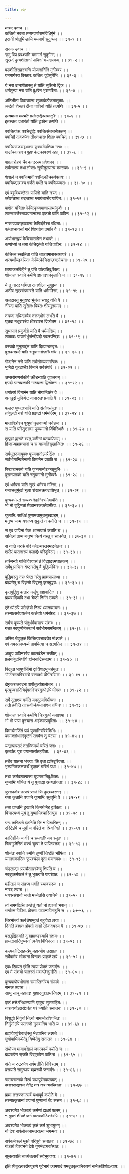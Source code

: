 ```yaml
---
title: ०३१

---
```

नारद उवाच ।।  
कथितो भवता सम्यग्वर्णाश्रमविधिर्मुने ।।  
इदानीं श्रोतुमिच्छामि यममार्गं सुदुर्गमम् ।। ३१-१ ।।  
  
सनक उवाच ।।  
श्रृणु विप्र प्रवक्ष्यामि यममार्गं सुदुर्गमम् ।।  
सुखदं पुण्यशीलानां पापिनां भयदायकम् ।। ३१-२ ।।  
  
षडशीतिसहस्त्राणि योजनार्निनि मुनीश्वर ।।  
यममार्गस्य विस्तारः कथितः पूर्वसूरिभिः ।। ३१-३ ।।  
  
ये नरा दानशीलास्तु ते यांति सुखिनो द्विज ।।  
धर्मशून्या नरा यांति दुःखेन भृशमर्दिताः ।। ३१-४ ।।  
  
अतिभीता विवश्त्राश्च शुष्ककंठौष्ठतालुकाः ।।  
क्रदंतो विस्तरं दीनाः पापिनो यांति तत्पथि ।। ३१-५ ।।  
  
हन्यमाना यमभटैः प्रतोदाद्यैस्तथायुधैः ।। ३१-६ ।।  
इतस्ततः प्रधावंतो यांति दुःखेन तत्पथि ।।  
  
क्वचित्पंकः क्वचिदूह्निः क्वचित्सेतप्तसैकतम् ।।  
क्वचिद्वै दावरुपेणः तीक्ष्णधाराः शिलाः क्वचित् ।। ३१-७ ।।  
  
क्वचित्कंटकवृक्षाश्च दुःखारोहशिला नगाः ।।  
गाढांधकाराश्च गुहाः कंटकावरणं महत् ।। ३१-८ ।।  
  
वप्राग्रारोहणं चैव कन्दरस्य प्रवेशनम् ।।  
शर्कराश्च तथा लोष्टाः सूचीतुल्याश्च कण्टकाः ।। ३१-९ ।।  
  
शैवालं च क्वचिन्मार्गे क्वचित्कीचकपंक्तयः ।।  
क्वचिव्द्याव्राश्च गर्जंते वर्धंते च क्वचिज्ज्वराः ।। ३१-१० ।।  
  
एवं बहुविधक्लेशाः पापिनो यांति नारद ।।  
क्रोशंतश्च रुदन्तश्च म्लायंतश्चैव पापिनः ।। ३१-११ ।।  
  
पाशेन यंत्रिताः केचित्कृष्यमाणास्तथांकुशैः ।।  
शास्त्रास्त्रैस्ताड्यमानाश्च पृष्टतो यांति पापिनः ।। ३१-१२ ।।  
  
नासाग्रपाशकृष्टाश्च केचिदंत्रैश्च बधिताः ।।  
वहंतश्चायसां भारं शिश्राग्रेण प्रयांति वै ।। ३१-१३ ।।  
  
अयोभारद्वयं केचिन्नासाग्रेण तथापरे ।।  
कर्णाभ्यां च तथा केचिद्वहंतो यांति पापिनः ।। ३१-१४ ।।  
  
केचिच्च स्खलिता यांति ताड्यमानास्तथापरे ।।  
अत्यर्थोच्ङ्वसिताः केचित्केचिदाच्छत्रलोचनाः ।। ३१-१५ ।।  
  
छायाजलविहीने तु पथि यांत्यतिदुःखिताः ।।  
शोचन्तः स्वानि कर्मणि ज्ञानाज्ञानकृतानि च ।। ३१-१६ ।।  
  
ये तु नारद धर्मिष्ठा दानशीला सुबुद्धयः ।।  
अतीव सुखसंपन्नास्ते यांति धर्ममंदिरम् ।। ३१-१७ ।।  
  
अन्नदास्तु मुनुश्रेष्ट भुंजंतः स्वादु यांति वै ।।  
नीरदा यांति सुखिनः पिबंतः क्षीरमुत्तममम् ।।  
  
तक्रदा दधिदाश्चैव तत्तद्भोगं लभंति वै ।।  
घृतदा मधुदाश्चैव क्षीरदाश्च द्विजोत्तम ।। ३१-१८ ।।  
  
सुधापानं प्रकुर्वंतो यांति वै धर्ममंदिरम् ।।  
शाकदाः पायसं भुंजंन्दीपदो ज्वलयन्दिशः ।। ३१-१९ ।।  
  
वस्त्रदो मुनुशार्दूल याति दिव्याम्बरावृतः ।।  
पुराकरप्रदो याति स्तूयमानोऽमरैः पथि ।। ३१-२० ।।  
  
गोदानेन नरो याति सर्वसौख्यसमन्वितः ।।  
भूमिदो गृहदश्चैव विमाने सर्वसंपदि ।। ३१-२१ ।।  
  
अप्सरोगणसंकीर्णे क्रीडन्याति वृषालयम् ।।  
हयदो यानदश्चापि गजदश्च द्विजोत्तम ।। ३१-२२ ।।  
  
धर्मालयं विमानेन याति भोगान्वितेन वै ।।  
अनडुद्दो मुनिश्रेष्ट यानारुढः प्रयाति वै ।। ३१-२३ ।।  
  
फलदः पुष्पदश्चापि याति संतोषसंयुतः ।।  
तांबूलदो नरो याति प्रहृष्टो धर्ममंदिरम् ।। ३१-२४ ।।  
  
मातापित्रोश्च शुश्रूषां कृतवान्यो नरोत्तमः ।।  
स याति परितुष्टात्मा पूज्यमानो दिविस्थितैः ।। ३१-२५ ।।  
  
शुश्रूषां कुरुते यस्तु यतीनां व्रतचारिणाम् ।।  
द्विजाग्र्यब्राह्मणानां च स यात्यतिसुखान्वितः ।। ३१-२६ ।।  
  
सर्वभूतदयायुक्तः पूज्यमानोऽमरैर्द्विजः ।।  
सर्वभोगान्वितेनासौ विमानेन प्रयाति च ।। ३१-२७ ।।  
  
विद्यादानरतो याति पूज्यमानोऽब्जसूनुभिः ।।  
पुराणपठको याति स्तूयमानो मुनीश्वरैः ।। ३१-२८ ।।  
  
एवं धर्मपरा यांति सुखं धर्मस्य मंदिरम् ।।  
यमश्चतुर्मुखो भूत्वा शंखचक्रगदासिभृत् ।। ३१-२९ ।।  
  
पुण्यकर्मरतं सम्यक्स्नेहान्मित्रमिवार्चति ।।  
भो भो बुद्धिमतां श्रेष्ठानरकक्लेषभीरवः ।। ३१-३० ।।  
  
युष्माभिः साधितं पुण्यमत्रामुत्रसुखावहम् ।।  
मनुष्य जन्म यः प्राप्य सुकृतं न करोति च ।। ३१-३१ ।।  
  
स एव पापिनां श्रेष्ट आत्मघातं करोति च ।।  
अनित्यं प्राप्य मानुष्यं नित्यं यस्तु न साधयेत् ।। ३१-३२ ।।  
  
स याति नरकं घोरं कोऽन्यस्तस्मादचेतनः ।।  
शरीरं यातनारुपं मलाद्यैः परिदूषितम् ।। ३१-३३ ।।  
  
तस्मिन्यो याति विश्वासं तं विद्यादात्मघातकम् ।।  
सर्वेषु प्राणिनः श्रेष्टास्तेषु वै बुद्धिजीविनः ।। ३१-३४ ।।  
  
बुद्धिमस्तु नराः श्रेष्टा नरेषु ब्राह्मणास्तथा ।।  
ब्राह्मणेषु च विद्वांसो विद्वत्सु कृतबुद्धयः ।। ३१-३५ ।।  
  
कृतबुद्धिषु कर्त्तारः कर्तृषु ब्रह्मवादिनः ।।  
ब्रह्मवादिष्वपि तथा श्रेष्टो निर्मम उच्यते ।। ३१-३६ ।।  
  
एतेभ्योऽपि परो ज्ञेयो नित्यं ध्यानपरायणः ।।  
तस्मात्सर्वप्रयत्नेन कर्त्तव्यो धर्मसंग्रहः ।। ३१-३७ ।।  
  
सर्वत्र पूज्यते जंतुर्धर्मवान्नात्र संशयः ।।  
गच्छ स्वपुण्यैर्मत्स्थानं सर्वभोगसमन्वितम् ।। ३१-३८ ।।  
  
अस्ति चेद्दुष्कृतं किंचित्पश्चादत्रैव भोक्ष्यसे ।।  
एवं यमस्तमभ्यर्च्य प्रापयित्वा च सद्गतिम् ।। ३१-३९ ।।  
  
आहूय पापिनश्चैव कालदंडेन तर्जयेत् ।।  
प्रलयांबुदनिर्घोषो ह्यंजनाद्रिसमप्रभः ।। ३१-४० ।।  
  
विद्युत्प्र भायुर्घोर्भीमो द्वात्रिंशद्भुजसंयुतः ।।  
योजनत्रयविस्तारो रक्ताक्षो दीर्घनासिकः ।। ३१-४१ ।।  
  
दंष्ट्राकरालवदनो वापीतुल्योग्रलोचनः ।।  
मृत्युज्वरादिभिर्युक्तश्चित्रगुत्पोऽपि भीषणः ।। ३१-४२ ।।  
  
सर्वे दूताश्च गर्जंति यमतुल्यविभीषणाः ।।  
ततो ब्रवीति तान्सर्वान्कंपमानांश्च पापिनः ।। ३१-४३ ।।  
  
शोचन्तः स्वानि कर्माणि चित्रगुत्पो यमाज्ञया ।।  
भो भो पापा दुराचारा अहंकारप्रदूषिताः ।। ३१-४४ ।।  
  
किमर्थमर्जितं पापं युष्माभिरविवेकिभिः ।।  
कामक्तोधादिदृष्टेन सगर्वेण तु चेतसा ।। ३१-४५ ।।  
  
यद्यत्पापतरं तत्तत्किमर्थं चरितं जनाः ।।  
कृतवंतः पुरा पापान्यत्यंतहर्षिताः ।। ३१-४६ ।।  
  
तथैव यातना भोज्याः किं वृथा ह्यतिदुरिवताः ।।  
भृत्यमित्रकलत्रार्थं दुष्कृतं चरितं यथा ।। ३१-४७ ।।  
  
तथा कर्मवशात्प्राप्ता यूयमत्रातिदुःखिताः ।।  
युष्माभिः पोषिता ये तु पुत्राद्या अन्यतोगताः ।। ३१-४८ ।।  
  
युष्माकमेव तत्पापं प्राप्तं किं दुःखकारणम् ।।  
यथा कृतानि पापानि युष्माभिः सुबहूनि वै ।। ३१-४९ ।।  
  
तथा प्राप्तनि दुःखानि किमर्थमिह दुःखिताः ।।  
विचारयध्वं यूयं तु युष्माभिश्चारितं पुरा ।। ३१-५० ।।  
  
यमः करिष्यते दंडमिति किं न विचारितम् ।।  
दरिद्रेऽपि च मूर्खे च पंडिते वा श्रियान्विते ।। ३१-५१ ।।  
  
कांदिशीके च वीरे च समवर्तीः यमः स्मृतः ।।  
चित्रगुप्तेरितं वाक्यं श्रुत्वा ते पापिनस्तदा ।। ३१-५२ ।।  
  
शौचंतः स्वानि कर्मणि तूष्णीं तिष्टंति भीषिताः ।।  
यमाज्ञाकारिणः क्रूरश्चंडा दूता भयानकाः ।। ३१-५३ ।।  
  
चंडलाद्याः प्रसह्यैतान्नरकेषु क्षिपंति च ।।  
स्वदुष्कर्मफलं ते तु भुक्त्वांते पापशेषतः ।। ३१-५४ ।।  
  
महीतलं च संप्राप्य भवंति स्थावरादयः ।।  
नारद उवाच ।।  
भगवन्संशयो जातो मच्चेतसि दयानिधे ।। ३१-५५ ।।  
  
त्वं समर्थोऽसि तच्छेत्तुं यतो नो ह्यग्रजो भवान् ।।  
धर्माश्च विविधाः प्रोक्ताः पापान्यपि बहूनि च ।। ३१-५६ ।।  
  
चिरभोज्यं फलं तेषामुक्तं बहुविदा त्वया ।।  
दिनांते ब्रह्मणः प्रोक्तो नाशो लोकत्रयस्य वै ।। ३१-५७ ।।  
  
परार्द्धद्वितयांते तु ब्रह्माण्डस्यापि संक्षयः ।।  
ग्रामदानादिपुण्यानां त्वयैव विधिनंदन ।। ३१-५८ ।।  
  
कल्पकोटिसहस्त्रेषु महान्भोग उदाहृतः ।।  
सर्वेषामेव लोकानां विनाशः प्राकृते लये ।। ३१-५९ ।।  
  
एकः शिष्यत एवेति त्वया प्रोक्तं जनार्दनः ।।  
एष मे संशयो जातस्तं भवाञ्छेत्तुमर्हति ।। ३१-६० ।।  
  
पुण्यपापोपभोगानां समाप्तिर्नास्य संप्लवे ।।  
सनक उवाच ।।  
साधु साधु महाप्राज्ञ गुह्याद्गुह्यतमं त्विदम् ।। ३१-६१ ।।  
  
पृष्टं तत्तेऽभिधास्यामि श्रृणुष्व सुसमाहितः ।।  
नारायणोऽक्षरोऽनंतः परं ज्योतिः सनातनः ।। ३१-६२ ।।  
  
विशुद्धो निर्गुणो नित्यो मायामोहविवर्जितः ।।  
निर्गुणोऽपि परानन्दो गुणवानिव भाति यः ।। ३१-६३ ।।  
  
ब्रह्मविष्णुशिवाद्यैस्तु भेदवानिव लक्ष्यते ।।  
गुणोपाधिकभेदेषु त्रिष्वेतेषु सनातन ।। ३१-६४ ।।  
  
संयोज्य मायामखिलं जगत्कार्यं करोति च ।।  
ब्रह्मरुपेण सृजति विष्णुरुपेण पाति च ।। ३१-६५ ।।  
  
अंते च रुद्ररुपेण सर्वमत्तीति निश्चितम् ।।  
प्रसयांते समुत्थाय ब्रह्मरुपी जनार्दनः ।। ३१-६६ ।।  
  
चराचरात्मकं विश्वं यथापूर्वमकल्पयत् ।।  
स्थावराद्याश्च विप्रेंद्र यत्र यत्र व्यवस्थिताः ।। ३१-६७ ।।  
  
ब्रह्मा तत्तज्जगत्सर्वं यथापूर्वं करोति वै ।।  
तस्मात्कृतानां पापानां पुण्यानां चैव सत्तम ।। ३१-६८ ।।  
  
अवश्यमेव भोक्तव्यं कर्मणां ह्यक्षयं फलम् ।।  
नाभुक्तं क्षीयते कर्म कल्पकोटिशतैरपि ।। ३१-६९ ।।  
  
अवश्यमेव भोक्तव्यं कृतं कर्म शुभाशुभम् ।।  
यो देवः सर्वलोकानामंतरात्मा जगन्मयः ।।  
  
सर्वकर्मफलं भुक्ते परिपूर्णः सनातनः ।। ३१-७० ।।  
योऽसौ विश्वंभरो देवो गुणमेदव्यवस्थितः ।।  
  
सूजत्यवति चात्त्येतत्सर्वं सर्वभुगव्ययः ।। ३१-७१ ।।  
  
इति श्रीबृहन्नारदीयपुराणे पूर्वभागे प्रथमपादे यमदूतकृत्यनिरुपणं नामैकत्रिंशोऽध्यायः ।।